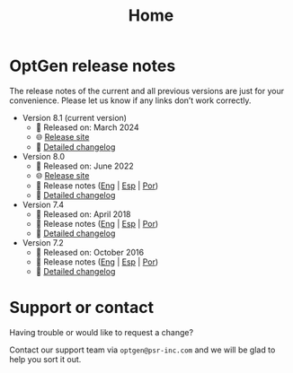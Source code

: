 ﻿---
layout: default
title: Home
nav_order: 1
description: "OptGen releases"
permalink: /
---

# OptGen release notes

The release notes of the current and all previous versions are just for your convenience. Please let us know if any links don’t work correctly.

* Version 8.1 (current version)
  * 📅 Released on: March 2024
  * 🌐 [Release site](http://psr-energy.com/software/optgen-8.1.html)
  * 📝 [Detailed changelog](optgen-8.1.md)
* Version 8.0
  * 📅 Released on: June 2022
  * 🌐 [Release site](http://psr-energy.com/software/optgen-8.0.html)
  * 📖 Release notes ([Eng](https://www.psr-inc.com/wp-content/uploads/softwares/optgen/OptgenReleaseNotesEng-8.0.pdf) \| [Esp](https://www.psr-inc.com/wp-content/uploads/softwares/optgen/OptgenReleaseNotesEsp-8.0.pdf) \| [Por](https://www.psr-inc.com/wp-content/uploads/softwares/optgen/OptgenReleaseNotesPor-8.0.pdf))
  * 📝 [Detailed changelog](optgen-8.0.md)
* Version 7.4
  * 📅 Released on: April 2018
  * 📖 Release notes ([Eng](https://www.psr-inc.com/wp-content/uploads/softwares/optgen/OptgenReleaseNotesEng-7.4.pdf) \| [Esp](https://www.psr-inc.com/wp-content/uploads/softwares/optgen/OptgenReleaseNotesEsp-7.4.pdf) \| [Por](https://www.psr-inc.com/wp-content/uploads/softwares/optgen/OptgenReleaseNotesPor-7.4.pdf))
  * 📝 [Detailed changelog](optgen-7.4.md)
* Version 7.2
  * 📅 Released on: October 2016
  * 📖 Release notes ([Eng](https://www.psr-inc.com/wp-content/uploads/softwares/optgen/OptgenReleaseNotesEng-7.2.pdf) \| [Esp](https://www.psr-inc.com/wp-content/uploads/softwares/optgen/OptgenReleaseNotesEsp-7.2.pdf) \| [Por](https://www.psr-inc.com/wp-content/uploads/softwares/optgen/OptgenReleaseNotesPor-7.2.pdf))
  * 📝 [Detailed changelog](optgen-7.2.md)

# Support or contact

Having trouble or would like to request a change?

Contact our support team via `optgen@psr-inc.com` and we will be glad to help you sort it out.